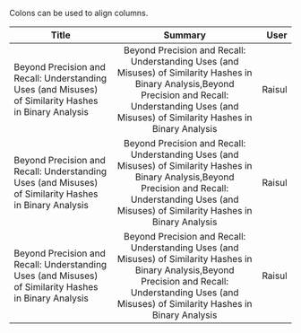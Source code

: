 Colons can be used to align columns.

| Title        | Summary         | User  |
| ------------- |:-------------:| -----:|
| Beyond Precision and Recall: Understanding Uses (and Misuses) of Similarity Hashes in Binary Analysis     | Beyond Precision and Recall: Understanding Uses (and Misuses) of Similarity Hashes in Binary Analysis,Beyond Precision and Recall: Understanding Uses (and Misuses) of Similarity Hashes in Binary Analysis | Raisul |
| Beyond Precision and Recall: Understanding Uses (and Misuses) of Similarity Hashes in Binary Analysis     | Beyond Precision and Recall: Understanding Uses (and Misuses) of Similarity Hashes in Binary Analysis,Beyond Precision and Recall: Understanding Uses (and Misuses) of Similarity Hashes in Binary Analysis | Raisul |
| Beyond Precision and Recall: Understanding Uses (and Misuses) of Similarity Hashes in Binary Analysis     | Beyond Precision and Recall: Understanding Uses (and Misuses) of Similarity Hashes in Binary Analysis,Beyond Precision and Recall: Understanding Uses (and Misuses) of Similarity Hashes in Binary Analysis | Raisul |
